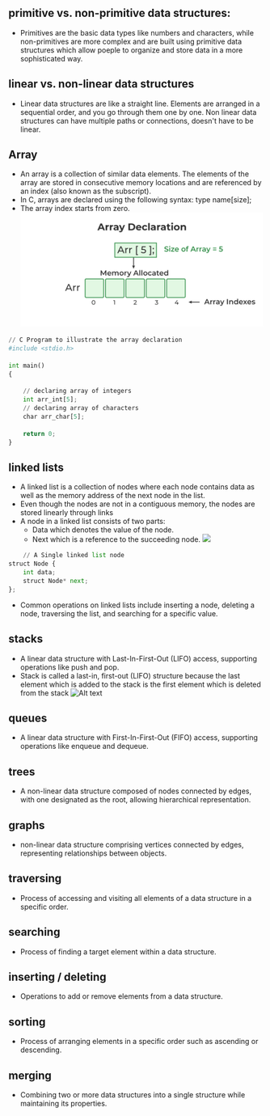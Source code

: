 ## primitive vs. non-primitive data structures:
-   Primitives are the basic data types like numbers and characters, while non-primitives are more complex and are built using primitive data structures which allow poeple to organize and store data in a more sophisticated way.
## linear vs. non-linear data structures
-  Linear data structures are like a straight line. Elements are arranged in a sequential order, and you go through them one by one. Non linear data structures can have multiple paths or connections, doesn't have to be linear. 
## Array
- An array is a collection of similar data elements. The elements of the array are stored in consecutive memory locations and are referenced by an
index (also known as the subscript). 
- In C, arrays are declared using the following syntax:
type name[size];
- The array index starts
from zero.
![Alt text](image.png)
```python
// C Program to illustrate the array declaration
#include <stdio.h>

int main()
{

	// declaring array of integers
	int arr_int[5];
	// declaring array of characters
	char arr_char[5];

	return 0;
}
``````
## linked lists
-  A linked list is a collection of nodes where each node contains data as well as the memory address of the next node in the list.
- Even though the nodes are not in a contiguous memory, the nodes are stored linearly through links
- A node in a linked list consists of two parts:
    - Data which denotes the value of the node.
    - Next which is a reference to the succeeding node.
    ![
    ](image-1.png)
```python
    // A Single linked list node 
struct Node { 
    int data; 
    struct Node* next; 
};
``````
- Common operations on linked lists include inserting a node, deleting a node, traversing the list, and searching for a specific value.
## stacks
- A linear data structure with Last-In-First-Out (LIFO) access, supporting operations like push and pop.
-  Stack is called a last-in, first-out (LIFO) structure because
the last element which is added to the stack is the first element which is deleted from the stack
![Alt text](image-2.png)
## queues
-  A linear data structure with First-In-First-Out (FIFO) access, supporting operations like enqueue and dequeue.
## trees
- A non-linear data structure composed of nodes connected by edges, with one designated as the root, allowing hierarchical representation.
## graphs
-  non-linear data structure comprising vertices connected by edges, representing relationships between objects.
## traversing
- Process of accessing and visiting all elements of a data structure in a specific order.
## searching
- Process of finding a target element within a data structure.
## inserting / deleting
- Operations to add or remove elements from a data structure.
## sorting
- Process of arranging elements in a specific order such as ascending or descending.
## merging
- Combining two or more data structures into a single structure while maintaining its properties.